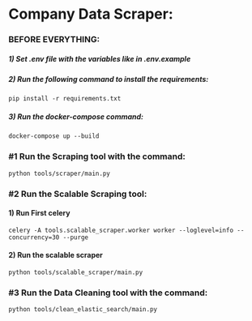 # Company Data Scraper:

### BEFORE EVERYTHING:

##### 1) Set .env file with the variables like in .env.example

##### 2) Run the following command to install the requirements:

```pip install -r requirements.txt```

##### 3) Run the docker-compose command:

```docker-compose up --build```

### #1 Run the Scraping tool with the command:

```python tools/scraper/main.py```

### #2 Run the Scalable Scraping tool:

#### 1) Run First celery

```celery -A tools.scalable_scraper.worker worker --loglevel=info --concurrency=30 --purge```

#### 2) Run the scalable scraper

```python tools/scalable_scraper/main.py```

### #3 Run the Data Cleaning tool with the command:

```python tools/clean_elastic_search/main.py```